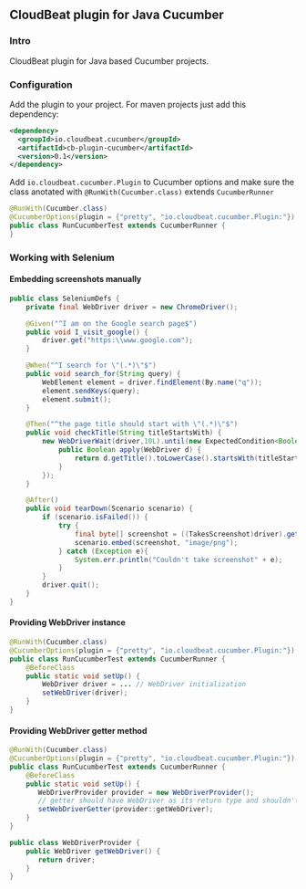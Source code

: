 
## CloudBeat plugin for Java Cucumber 

### Intro
CloudBeat plugin for Java based Cucumber projects.

### Configuration
Add the plugin to your project. For maven projects just add this dependency:
```xml
<dependency>  
  <groupId>io.cloudbeat.cucumber</groupId>  
  <artifactId>cb-plugin-cucumber</artifactId>  
  <version>0.1</version>  
</dependency>
```

Add `io.cloudbeat.cucumber.Plugin` to Cucumber options and make sure the class anotated with `@RunWith(Cucumber.class)` extends `CucumberRunner`

```java
@RunWith(Cucumber.class)
@CucumberOptions(plugin = {"pretty", "io.cloudbeat.cucumber.Plugin:"})
public class RunCucumberTest extends CucumberRunner {
}
```

### Working with Selenium

#### Embedding screenshots manually

```java
public class SeleniumDefs {
    private final WebDriver driver = new ChromeDriver();

    @Given("^I am on the Google search page$")
    public void I_visit_google() {
        driver.get("https:\\www.google.com");
    }

    @When("^I search for \"(.*)\"$")
    public void search_for(String query) {
        WebElement element = driver.findElement(By.name("q"));
        element.sendKeys(query);
        element.submit();
    }

    @Then("^the page title should start with \"(.*)\"$")
    public void checkTitle(String titleStartsWith) {
        new WebDriverWait(driver,10L).until(new ExpectedCondition<Boolean>() {
            public Boolean apply(WebDriver d) {
                return d.getTitle().toLowerCase().startsWith(titleStartsWith);
            }
        });
    }

    @After()
    public void tearDown(Scenario scenario) {
        if (scenario.isFailed()) {
            try {
                final byte[] screenshot = ((TakesScreenshot)driver).getScreenshotAs(OutputType.BYTES);
                scenario.embed(screenshot, "image/png");
            } catch (Exception e){
                System.err.println("Couldn't take screenshot" + e);
            }
        }
        driver.quit();
    }
}
```

#### Providing WebDriver instance
```java
@RunWith(Cucumber.class)
@CucumberOptions(plugin = {"pretty", "io.cloudbeat.cucumber.Plugin:"})
public class RunCucumberTest extends CucumberRunner {
    @BeforeClass
    public static void setUp() {
        WebDriver driver = ... // WebDriver initialization
        setWebDriver(driver);
    }
}
```

#### Providing WebDriver getter method
```java
@RunWith(Cucumber.class)
@CucumberOptions(plugin = {"pretty", "io.cloudbeat.cucumber.Plugin:"})
public class RunCucumberTest extends CucumberRunner {
    @BeforeClass
    public static void setUp() {
       WebDriverProvider provider = new WebDriverProvider();
       // getter should have WebDriver as its return type and shouldn't expect any arguments
       setWebDriverGetter(provider::getWebDriver);
    }
}

public class WebDriverProvider {
    public WebDriver getWebDriver() {
       return driver;
    }
}
```

